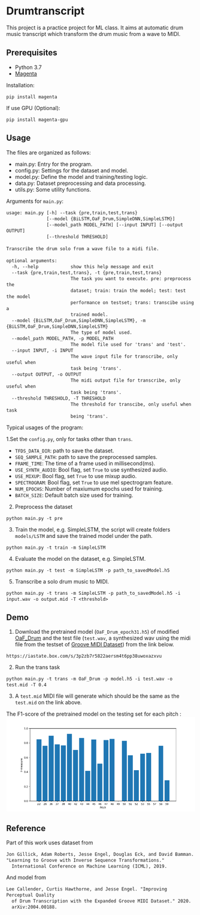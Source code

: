 # Drumtranscript
This project is a practice project for ML class. It aims at automatic drum music transcript which transform the drum music from a wave to MIDI. 

## Prerequisites
* Python 3.7
* [Magenta](https://github.com/tensorflow/magenta)

Installation:
```
pip install magenta
```
If use GPU (Optional):
```
pip install magenta-gpu
```
## Usage
The files are organized as follows:
* main.py: Entry for the program.
* config.py: Settings for the dataset and model.
* model.py: Define the model and training/testing logic.
* data.py: Dataset preprocessing and data processing.
* utils.py: Some utility functions.

Arguments for ``main.py``:
```
usage: main.py [-h] --task {pre,train,test,trans}
               [--model {BiLSTM,OaF_Drum,SimpleDNN,SimpleLSTM}]
               [--model_path MODEL_PATH] [--input INPUT] [--output OUTPUT]
               [--threshold THRESHOLD]

Transcribe the drum solo from a wave file to a midi file.

optional arguments:
  -h, --help            show this help message and exit
  --task {pre,train,test,trans}, -t {pre,train,test,trans}
                        The task you want to execute. pre: preprocess the
                        dataset; train: train the model; test: test the model
                        performance on testset; trans: transcibe using a
                        trained model.
  --model {BiLSTM,OaF_Drum,SimpleDNN,SimpleLSTM}, -m {BiLSTM,OaF_Drum,SimpleDNN,SimpleLSTM}
                        The type of model used.
  --model_path MODEL_PATH, -p MODEL_PATH
                        The model file used for 'trans' and 'test'.
  --input INPUT, -i INPUT
                        The wave input file for transcribe, only useful when
                        task being 'trans'.
  --output OUTPUT, -o OUTPUT
                        The midi output file for transcribe, only useful when
                        task being 'trans'.
  --threshold THRESHOLD, -T THRESHOLD
                        The threshold for transcibe, only useful when task
                        being 'trans'.
```

Typical usages of the program:

1.Set the ``config.py``, only for tasks other than ``trans``. 
  - ``TFDS_DATA_DIR``: path to save the dataset.
  - ``SEQ_SAMPLE_PATH``: path to save the preprocessed samples.
  - ``FRAME_TIME``: The time of a frame used in millisecond(ms).
  - ``USE_SYNTH_AUDIO``: Bool flag, set ``True`` to use synthesized audio.
  - ``USE_MIXUP``: Bool flag, set ``True`` to use mixup audio.
  - ``SPECTROGRAM``: Bool flag, set ``True`` to use mel spectrogram feature.
  - ``NUM_EPOCHS``: Number of maxiumum epochs used for training.
  - ``BATCH_SIZE``: Default batch size used for training.

2. Preprocess the dataset
```
python main.py -t pre
```
3. Train the model, e.g. SimpleLSTM, the script will create folders ``models/LSTM`` and save the trained model under the path.
```
python main.py -t train -m SimpleLSTM
```
4. Evaluate the model on the dataset, e.g. SimpleLSTM.
```
python main.py -t test -m SimpleLSTM -p path_to_savedModel.h5
```
5. Transcribe a solo drum music to MIDI.
```
python main.py -t trans -m SimpleLSTM -p path_to_savedModel.h5 -i input.wav -o output.mid -T <threshold>
```
## Demo
1. Download the pretrained model (``OaF_Drum_epoch31.h5``) of modified [OaF_Drum](https://magenta.tensorflow.org/oaf-drums) and the test file (``test.wav``, a synthesized wav using the midi file from the testset of [Groove MIDI Dataset](https://magenta.tensorflow.org/datasets/groove)) from the link below.
```
https://iastate.box.com/s/3p2zb7r5822aersm4t6pp38uwoxazxvu
```
2. Run the trans task
```
python main.py -t trans -m OaF_Drum -p model.h5 -i test.wav -o test.mid -T 0.4
```
3. A ``test.mid`` MIDI file will generate which should be the same as the ``test.mid`` on the link above.

The F1-score of the pretrained model on the testing set for each pitch :
![avatar](eval.png)
## Reference
Part of this work uses dataset from
```
Jon Gillick, Adam Roberts, Jesse Engel, Douglas Eck, and David Bamman.
"Learning to Groove with Inverse Sequence Transformations."
  International Conference on Machine Learning (ICML), 2019.
```
And model from
```
Lee Callender, Curtis Hawthorne, and Jesse Engel. "Improving Perceptual Quality
  of Drum Transcription with the Expanded Groove MIDI Dataset." 2020.
  arXiv:2004.00188.
```